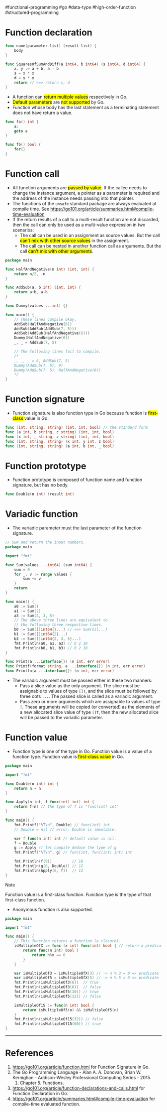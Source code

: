 #functional-programming #go #data-type #high-order-function #structured-programming 

# Function declaration
```Go title='Function declaration form in Go'
func name(parameter-list) (result-list) {
	body
}
```

```Go title='Function declaration example'
func SquaresOfSumAndDiff(a int64, b int64) (s int64, d int64) {
	x, y := a + b, a - b
	s = x * x
	d = y * y
	return // <=> return s, d
}
```
- A function can <mark class="hltr-yellow">return multiple values</mark> respectively in Go.
- <mark class="hltr-yellow">Default parameters</mark> are <mark class="hltr-yellow">not supported</mark> by Go.
- Function whose body has the last statement as a terminating statement does not have return a value.
```Go title='Function example do not return a value'
func fa() int {
	a:
	goto a
}

func fb() bool {
	for{}
}
```
# Function call
- All function arguments are <mark class="hltr-yellow">passed by value</mark>. If the callee needs to change the instance argument, a pointer as a parameter is required and the address of the instance needs passing into that pointer.
- The functions of the `unsafe` standard package are always evaluated at compile time. See https://go101.org/article/summaries.html#compile-time-evaluation
- If the return results of a call to a multi-result function are not discarded, then the call can only be used as a multi-value expression in two scenarios:
	- The call can be used in an assignment as source values. But the call <mark class="hltr-yellow">can't mix with other source values</mark> in the assignment.
	- The call can be nested in another function call as arguments. But the call <mark class="hltr-yellow">can't mix with other arguments</mark>.
```Go title='Function calls as expressions notice'
package main

func HalfAndNegative(n int) (int, int) {
	return n/2, -n
}

func AddSub(a, b int) (int, int) {
	return a+b, a-b
}

func Dummy(values ...int) {}

func main() {
	// These lines compile okay.
	AddSub(HalfAndNegative(6))
	AddSub(AddSub(AddSub(7, 5)))
	AddSub(AddSub(HalfAndNegative(6)))
	Dummy(HalfAndNegative(6))
	_, _ = AddSub(7, 5)

	// The following lines fail to compile.
	/*
	_, _, _ = 6, AddSub(7, 5)
	Dummy(AddSub(7, 5), 9)
	Dummy(AddSub(7, 5), HalfAndNegative(6))
	*/
}
```
# Function signature
- Function signature is also function type in Go because function is <mark class="hltr-yellow">first-class </mark> value in Go.
```Go title='Equivalent representation of unamed function signature'
func (int, string, string) (int, int, bool) // the standard form
func (a int, b string, c string) (int, int, bool)
func (x int, _ string, z string) (int, int, bool)
func (int, string, string) (x int, y int, z bool)
func (int, string, string) (a int, b int, _ bool)
```

# Function prototype
- Function prototype is composed of function name and function signature, but has no body.
```Go title='Function prototype'
func Double(n int) (result int)
```
# Variadic function
- The variadic parameter must the last parameter of the function signature.
```Go title='Variadic function'
// Sum and return the input numbers.
package main

import "fmt"

func Sum(values ...int64) (sum int64) {
	sum = 0
	for _, v := range values {
		sum += v
	}
	return
}

func main() {
	a0 := Sum()
	a1 := Sum(2)
	a3 := Sum(2, 3, 5)
	// The above three lines are equivalent to
	// the following three respective lines.
	b0 := Sum([]int64{}...) // <=> Sum(nil...)
	b1 := Sum([]int64{2}...) 
	b3 := Sum([]int64{2, 3, 5}...)
	fmt.Println(a0, a1, a3) // 0 2 10
	fmt.Println(b0, b1, b3) // 0 2 10
}
```

```Go title='Print, Printf, Println of fmt package employ variadic function'
func Print(a ...interface{}) (n int, err error)
func Printf(format string, a ...interface{}) (n int, err error)
func Println(a ...interface{}) (n int, err error)
```
- The variadic argument must be passed either in these two manners:
	- Pass a slice value as the only argument. The slice must be assignable to values of type `[]T`, and the slice must be followed by three dots `...`. The passed slice is called as a variadic argument.
	- Pass zero or more arguments which are assignable to values of type `T`. These arguments will be copied (or converted) as the elements of a new allocated slice value of type `[]T`, then the new allocated slice will be passed to the variadic parameter.
# Function value
- Function type is one of the type in Go.  Function value is a value of a function type. Function value is<mark class="hltr-yellow"> first-class value</mark> in Go.
```Go title='Function type and function value in Go'
package main

import "fmt"

func Double(n int) int {
	return n + n
}

func Apply(n int, f func(int) int) int {
	return f(n) // the type of f is "func(int) int"
}

func main() {
	fmt.Printf("%T\n", Double) // func(int) int
	// Double = nil // error: Double is immutable.

	var f func(n int) int // default value is nil.
	f = Double
	g := Apply // let compile deduce the type of g
	fmt.Printf("%T\n", g) // func(int, func(int) int) int

	fmt.Println(f(9))         // 18
	fmt.Println(g(6, Double)) // 12
	fmt.Println(Apply(6, f))  // 12
}
```

>[!Note]
>Function value is a first-class function. Function type is the type of that first-class function.

- Anonymous function is also supported.
```Go title='Anonymous function'
package main

import "fmt"

func main() {
	// This function returns a function (a closure).
	isMultipleOfX := func (x int) func(int) bool { // return a predicate n % x = 0
		return func(n int) bool {
			return n%x == 0
		}
	}

	var isMultipleOf3 = isMultipleOfX(3) // -> n % 3 = 0 => predicate
	var isMultipleOf5 = isMultipleOfX(5) // -> n % 5 = 0 => predicate
	fmt.Println(isMultipleOf3(6))  // true
	fmt.Println(isMultipleOf3(8))  // false
	fmt.Println(isMultipleOf5(10)) // true
	fmt.Println(isMultipleOf5(12)) // false

	isMultipleOf15 := func(n int) bool {
		return isMultipleOf3(n) && isMultipleOf5(n)
	}
	fmt.Println(isMultipleOf15(32)) // false
	fmt.Println(isMultipleOf15(60)) // true
}
```
---
# References
1. https://go101.org/article/function.html for Function Signature in Go.
2. The Go Programming Language - Alan A. A. Donovan, Brian W. Kernighan - Addison-Wesley Professional Computing Series - 2015.
	1. Chapter 5. Functions.
3. https://go101.org/article/function-declarations-and-calls.html for Function Declaration in Go.
4. https://go101.org/article/summaries.html#compile-time-evaluation for compile-time evaluated function.